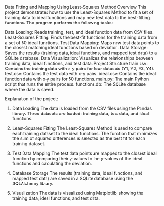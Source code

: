 Data Fitting and Mapping Using Least-Squares Method
Overview
This project demonstrates how to use the Least-Squares Method to fit a set of training data to ideal functions and map new test data to the best-fitting functions. The program performs the following tasks:

Data Loading: Reads training, test, and ideal function data from CSV files.
Least-Squares Fitting: Finds the best-fit functions for the training data from a set of 50 ideal functions.
Test Data Mapping: Maps new test data points to the closest matching ideal functions based on deviation.
Data Storage: Saves the results (training data, ideal functions, and mapped test data) to a SQLite database.
Data Visualization: Visualizes the relationships between training data, ideal functions, and test data.
Project Structure
train.csv: Contains the training data with x-y pairs for four datasets (Y1, Y2, Y3, Y4).
test.csv: Contains the test data with x-y pairs.
ideal.csv: Contains the ideal function data with x-y pairs for 50 functions.
main.py: The main Python script that runs the entire process.
functions.db: The SQLite database where the data is saved.

Explanation of the project:
1. Data Loading
The data is loaded from the CSV files using the Pandas library. Three datasets are loaded: training data, test data, and ideal functions.

2. Least-Squares Fitting
The Least-Squares Method is used to compare each training dataset to the ideal functions. The function that minimizes the sum of squared differences is selected as the best fit for each training dataset.

3. Test Data Mapping
The test data points are mapped to the closest ideal function by comparing their y-values to the y-values of the ideal functions and calculating the deviation.

4. Database Storage
The results (training data, ideal functions, and mapped test data) are saved in a SQLite database using the SQLAlchemy library.

5. Visualization
The data is visualized using Matplotlib, showing the training data, ideal functions, and test data.
